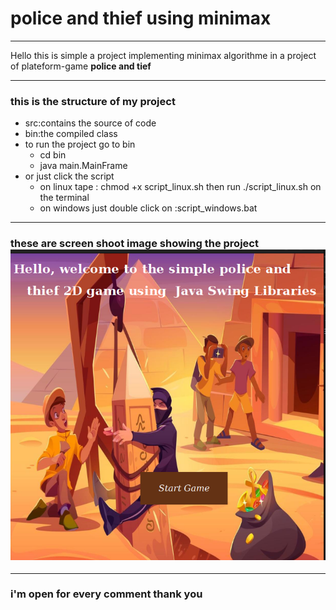 <h1>police and thief using minimax</h1>
<hr/>
<p>Hello this is simple a project implementing minimax algorithme in a project of plateform-game <strong>police and tief</strong><p>
<hr/>
<p>
    <h3>this is the structure of my project</h3>
    <ul>
        <li>src:contains the source of code</li>
        <li>bin:the compiled class</li>
        <li>to run the project go to bin 
            <ul>
                <li>cd bin</li>
                <li>java main.MainFrame</li>
            </ul>
        </li>
        <li>or just click the script
            <ul>
                <li>on linux tape : chmod +x script_linux.sh then run ./script_linux.sh on the terminal</li>
                <li>on windows just double click on :script_windows.bat</li>
            </ul>
        </li>
    </ul>
</p>
<hr>
<h3>
    these are screen shoot image showing the project
    <img src="https://github.com/jussherima/minimax-police-thief-java/blob/main/appercu/capture3.png"/>
</h3>
<hr/>
<h3>i'm open for every comment thank you</h3>
